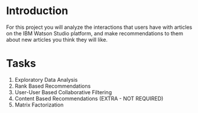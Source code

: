 # Introduction 
For this project you will analyze the interactions that users have with articles on the IBM Watson Studio platform, and make recommendations to them about new articles you think they will like. 
# Tasks
1. Exploratory Data Analysis
2. Rank Based Recommendations
3. User-User Based Collaborative Filtering
4. Content Based Recommendations (EXTRA - NOT REQUIRED)
5. Matrix Factorization

